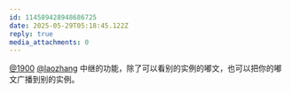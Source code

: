 ```yaml
---
id: 114589428948686725
date: 2025-05-29T05:18:45.122Z
reply: true
media_attachments: 0
---
```


[@1900](https://social.1900.live/@1900) [@laozhang](https://suo.si/@laozhang) 中继的功能，除了可以看别的实例的嘟文，也可以把你的嘟文广播到别的实例。

